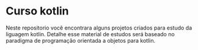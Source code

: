 # Curso kotlin

Neste repositorio você encontrara alguns projetos criados para estudo da liguagem kotlin. Detalhe esse material de estudos será baseado no paradigma de programação orientada a objetos para kotlin.
